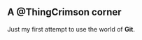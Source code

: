 ## A @ThingCrimson corner

Just my first attempt to use the world of **Git**.

<!---
ThingCrimson/ThingCrimson is a special repository because its `README.md` (this file) appears on your GitHub profile.
You can click the Preview link to take a look at your changes.
--->
